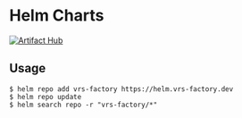 # Helm Charts

[![Artifact Hub](https://img.shields.io/endpoint?url=https://artifacthub.io/badge/repository/vrs-factory)](https://artifacthub.io/packages/search?repo=vrs-factory)

## Usage

```shell
$ helm repo add vrs-factory https://helm.vrs-factory.dev
$ helm repo update
$ helm search repo -r "vrs-factory/*"
```
